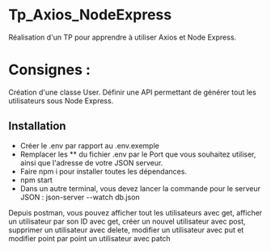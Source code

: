 # Tp_Axios_NodeExpress

Réalisation d'un TP pour apprendre à utiliser Axios et Node Express.

# Consignes : 
Création d'une classe User. Définir une API permettant de générer tout les utilisateurs sous Node Express.

## Installation
- Créer le .env par rapport au .env.exemple
- Remplacer les ** du fichier .env par le Port que vous souhaitez utiliser, ainsi que l'adresse de votre JSON serveur.
- Faire npm i pour installer toutes les dépendances.
- npm start
- Dans un autre terminal, vous devez lancer la commande pour le serveur JSON : json-server --watch db.json

Depuis postman, vous pouvez afficher tout les utilisateurs avec get, afficher un utilisateur par son ID avec get, créer un nouvel utilisateur avec post, supprimer un utilisateur avec delete, modifier un utilisateur avec put et modifier point par point un utilisateur avec patch

